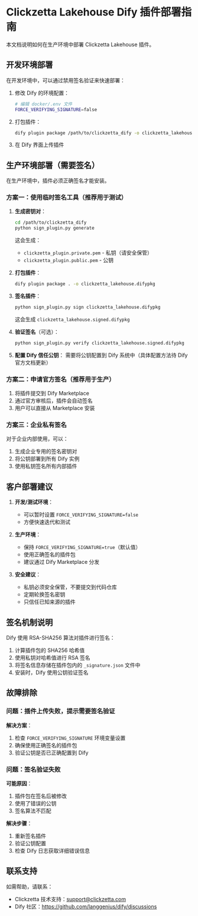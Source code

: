 # Clickzetta Lakehouse Dify 插件部署指南

本文档说明如何在生产环境中部署 Clickzetta Lakehouse 插件。

## 开发环境部署

在开发环境中，可以通过禁用签名验证来快速部署：

1. 修改 Dify 的环境配置：
   ```bash
   # 编辑 docker/.env 文件
   FORCE_VERIFYING_SIGNATURE=false
   ```

2. 打包插件：
   ```bash
   dify plugin package /path/to/clickzetta_dify -o clickzetta_lakehouse.difypkg
   ```

3. 在 Dify 界面上传插件

## 生产环境部署（需要签名）

在生产环境中，插件必须正确签名才能安装。

### 方案一：使用临时签名工具（推荐用于测试）

1. **生成密钥对**：
   ```bash
   cd /path/to/clickzetta_dify
   python sign_plugin.py generate
   ```
   这会生成：
   - `clickzetta_plugin.private.pem` - 私钥（请安全保管）
   - `clickzetta_plugin.public.pem` - 公钥

2. **打包插件**：
   ```bash
   dify plugin package . -o clickzetta_lakehouse.difypkg
   ```

3. **签名插件**：
   ```bash
   python sign_plugin.py sign clickzetta_lakehouse.difypkg
   ```
   这会生成 `clickzetta_lakehouse.signed.difypkg`

4. **验证签名**（可选）：
   ```bash
   python sign_plugin.py verify clickzetta_lakehouse.signed.difypkg
   ```

5. **配置 Dify 信任公钥**：
   需要将公钥配置到 Dify 系统中（具体配置方法待 Dify 官方文档更新）

### 方案二：申请官方签名（推荐用于生产）

1. 将插件提交到 Dify Marketplace
2. 通过官方审核后，插件会自动签名
3. 用户可以直接从 Marketplace 安装

### 方案三：企业私有签名

对于企业内部使用，可以：

1. 生成企业专用的签名密钥对
2. 将公钥部署到所有 Dify 实例
3. 使用私钥签名所有内部插件

## 客户部署建议

1. **开发/测试环境**：
   - 可以暂时设置 `FORCE_VERIFYING_SIGNATURE=false`
   - 方便快速迭代和测试

2. **生产环境**：
   - 保持 `FORCE_VERIFYING_SIGNATURE=true`（默认值）
   - 使用正确签名的插件包
   - 建议通过 Dify Marketplace 分发

3. **安全建议**：
   - 私钥必须安全保管，不要提交到代码仓库
   - 定期轮换签名密钥
   - 只信任已知来源的插件

## 签名机制说明

Dify 使用 RSA-SHA256 算法对插件进行签名：

1. 计算插件包的 SHA256 哈希值
2. 使用私钥对哈希值进行 RSA 签名
3. 将签名信息存储在插件包内的 `_signature.json` 文件中
4. 安装时，Dify 使用公钥验证签名

## 故障排除

### 问题：插件上传失败，提示需要签名验证

**解决方案**：
1. 检查 `FORCE_VERIFYING_SIGNATURE` 环境变量设置
2. 确保使用正确签名的插件包
3. 验证公钥是否已正确配置到 Dify

### 问题：签名验证失败

**可能原因**：
1. 插件包在签名后被修改
2. 使用了错误的公钥
3. 签名算法不匹配

**解决步骤**：
1. 重新签名插件
2. 验证公钥配置
3. 检查 Dify 日志获取详细错误信息

## 联系支持

如需帮助，请联系：
- Clickzetta 技术支持：support@clickzetta.com
- Dify 社区：https://github.com/langgenius/dify/discussions